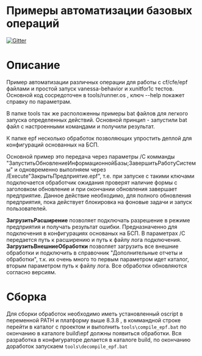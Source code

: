 Примеры автоматизации базовых операций
==
 
[![Gitter](https://badges.gitter.im/silverbulleters/vanessa-runner.svg)](https://gitter.im/silverbulleters/vanessa-runner?utm_source=badge&utm_medium=badge&utm_campaign=pr-badge)
 
Описание 
===

Пример автоматизации различных операции для работы с cf/cfe/epf файлами и простой запуск vanessa-behavior и xunitfor1c тестов. 
Основной код сосредоточен в tools/runner.os , ключ --help покажет справку по параметрам. 

В папке tools так же расположенны примеры bat файлов для легкого запуска определенных действий. 
Основной принцип - запустили bat файл с настроенными командами и получили результат.

К папке epf несколько обработок позволяющих упростить деплой для конфигураций основанных на БСП. 

Основной пример это передача через параметры /C комманды "ЗапуститьОбновлениеИнформационнойБазы;ЗавершитьРаботуСистемы" и одновременно выполняем через /Execute"ЗакрытьПредприятие.epf", т.е. при запуске с такими ключами подключается обработчик ожидания проверят наличие формы с заголовком обновление и при окончании обновления завершает предприятие. Данное действие необходимо, для полного обновления предприятия, пока действует блокировка на фоновые задачи и запуск пользователей.

**ЗагрузитьРасширение** позволяет подключать разрешение в режиме предприятия и получать результат ошибки. Предназначенно для подключения в конфигурациях основаных на БСП. В параметрах /C передается путь к расширению и путь к файлу лога подключения. 
**ЗагрузитьВнешниеОбработки** позволяет загрузить все внешние обработки и подключить в справочник "Дополнительные отчеты и обработки", т.к. их очень много то первым параметром идет каталог, вторым параметром путь к файлу лога. Все обработки обновляются согласно версиям.

Сборка
===

Для сборки обработок необходимо иметь установленный oscript в переменной PATH и платформу выше 8.3.8 , в коммандной строке перейти в каталог с проектом и выполнить ```tools\compile_epf.bat``` по окончанию в каталоге build\epf должны появиться обработки.
Вся разработка в конфигураторе делается в каталоге build, по окончанию доработок запускаем ```tools\decompile_epf.bat``` 

 
 
 
